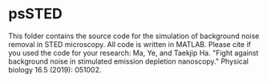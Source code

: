 # psSTED
This folder contains the source code for the simulation of background noise removal in STED microscopy. All code is written in MATLAB. Please cite if you used the code for your research:
Ma, Ye, and Taekjip Ha. "Fight against background noise in stimulated emission depletion nanoscopy." Physical biology 16.5 (2019): 051002.
